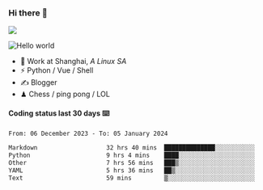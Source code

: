 ### Hi there 👋
![](https://komarev.com/ghpvc/?username=Xuhandsome)


<img src="https://github-readme-stats.vercel.app/api?username=XuHandsome&show_icons=true&theme=merko" alt="Hello world">

<br/>

- 🍻  Work at Shanghai, _A Linux SA_
- ⚡  Python / Vue / Shell
- ✍️  Blogger
- ♟  Chess / ping pong / LOL

#### Coding status last 30 days ⌨️

<!--START_SECTION:waka-->

```txt
From: 06 December 2023 - To: 05 January 2024

Markdown                   32 hrs 40 mins  ██████████████░░░░░░░░░░░   55.55 %
Python                     9 hrs 4 mins    ████░░░░░░░░░░░░░░░░░░░░░   15.42 %
Other                      7 hrs 56 mins   ███▒░░░░░░░░░░░░░░░░░░░░░   13.51 %
YAML                       5 hrs 36 mins   ██▒░░░░░░░░░░░░░░░░░░░░░░   09.53 %
Text                       59 mins         ▒░░░░░░░░░░░░░░░░░░░░░░░░   01.68 %
```

<!--END_SECTION:waka-->
